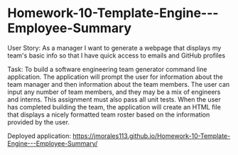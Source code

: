 # Homework-10-Template-Engine---Employee-Summary

User Story: As a manager I want to generate a webpage that displays my team's basic info so that I have quick access to emails and GitHub profiles

Task: To build a software engineering team generator command line application. The application will prompt the user for information about the team manager and then information about the team members. The user can input any number of team members, and they may be a mix of engineers and interns. This assignment must also pass all unit tests. When the user has completed building the team, the application will create an HTML file that displays a nicely formatted team roster based on the information provided by the user.

Deployed application:  https://jmorales113.github.io/Homework-10-Template-Engine---Employee-Summary/
